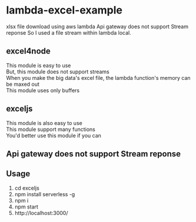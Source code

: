 # lambda-excel-example
xlsx file download using aws lambda
Api gateway does not support Stream reponse
So I used a file stream within lambda local.

## excel4node
This module is easy to use <br>
But, this module does not support streams <br>
When you make the big data's excel file, the lambda function's memory can be maxed out <br>
This module uses only buffers <br>

## exceljs
This module is also easy to use <br>
This module support many functions <br>
You'd better use this module if you can <br>

## Api gateway does not support Stream reponse


## Usage
1. cd exceljs
2. npm install serverless -g
3. npm i
4. npm start
5. http://localhost:3000/
